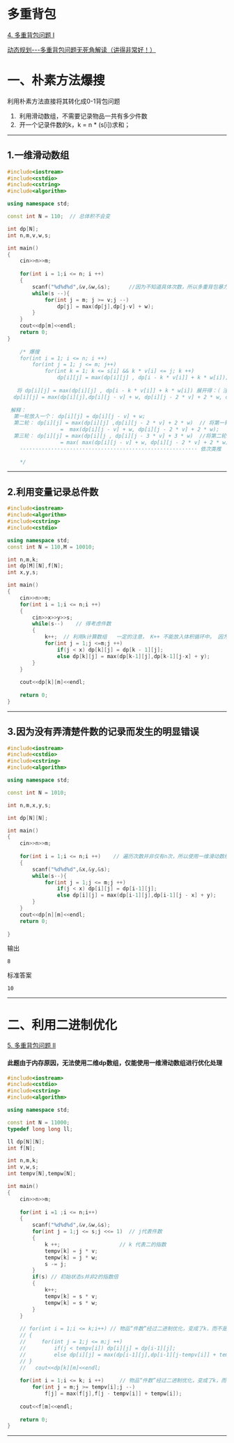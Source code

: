 # 多重背包

[4. 多重背包问题 I](https://www.acwing.com/problem/content/4/)

[动态规划---多重背包问题无死角解读（讲得非常好！）](https://www.bilibili.com/video/BV1UL4y1V7Sq/?spm_id_from=333.999.0.0&vd_source=235a1e7b912d1c10826a324e11418122)

# 一、朴素方法爆搜

利用朴素方法直接将其转化成0-1背包问题

1. ​	利用滑动数组，不需要记录物品一共有多少件数
2.    ​    开一个记录件数的k，k = n * (s[i])求和；

**********

## 1.一维滑动数组

```C++
#include<iostream>
#include<cstdio>
#include<cstring>
#include<algorithm>

using namespace std;

const int N = 110;  // 总体积不会变

int dp[N];
int n,m,v,w,s;

int main()
{
    cin>>n>>m;
    
    for(int i = 1;i <= n; i ++)
    {
        scanf("%d%d%d",&v,&w,&s);      //因为不知道具体次数，所以多重背包暴力求解时，最好选择用一维滑动数组。
        while(s --){
            for(int j = m; j >= v;j --)
                dp[j] = max(dp[j],dp[j-v] + w);
        }
    }
    cout<<dp[m]<<endl;
    return 0;
}
    
    /* 爆搜
    for(int i = 1; i <= n; i ++)
    	for(int j = 1; j <= m; j++)
    		for(int k = 1; k <= s[i] && k * v[i] <= j; k ++)
    			dp[i][j] = max(dp[i][j] , dp[i - k * v[i]] + k * w[i]);
   
   将 dp[i][j] = max(dp[i][j] , dp[i - k * v[i]] + k * w[i]) 展开得：（ 注意：因为可以重复选取，所以max( 放入的是dp[i][j]). ）
  dp[i][j] = max(dp[i][j],dp[i][j - v] + w, dp[i][j - 2 * v] + 2 * w, dp[i][j - 3 * v] + 3 * w,... dp[i][j - k * v] + k * w);
    			
 解释： 
  第一轮放入一个： dp[i][j] = dp[i][j - v] + w;
  第二轮： dp[i][j] = max(dp[i][j] ,dp[i][j - 2 * v] + 2 * w)  // 将第一轮dp[i][j] 代入
  				 =  max(dp[i][j - v] + w, dp[i][j - 2 * v] + 2 * w);
  第三轮： dp[i][j] = max(dp[i][j , dp[i][j - 3 * v] + 3 * w)  //将第二轮dp[i][j] 代入
  				 = max( max(dp[i][j - v] + w, dp[i][j - 2 * v] + 2 * w) , dp[i][j - 3 * v] + 3 * w)
  	························································· 依次类推	
  				 
    */
```

**************

## 2.利用变量记录总件数

```C++
#include<iostream>
#include<algorithm>
#include<cstring>
#include<cstdio>

using namespace std;
const int N = 110,M = 10010;

int n,m,k;
int dp[M][N],f[N];
int x,y,s;

int main()
{
    cin>>n>>m;
    for(int i = 1;i <= n;i ++)
    {
        cin>>x>>y>>s;
        while(s--)    // 得考虑件数
        {
            k++;  // 利用k计算数组   一定的注意， K++ 不能放入体积循环中。 因为物品选择一件，代表决策的总物体件数又多一件。
            for(int j = 1;j <=m;j ++)
                if(j < x) dp[k][j] = dp[k - 1][j];
                else dp[k][j] = max(dp[k-1][j],dp[k-1][j-x] + y);
        }
    }
    
    cout<<dp[k][m]<<endl;
    
    return 0;
}
```

******************

## 3.因为没有弄清楚件数的记录而发生的明显错误

```C++
#include<iostream>
#include<cstdio>
#include<cstring>
#include<algorithm>

using namespace std;

const int N = 1010;

int n,m,x,y,s;

int dp[N][N];

int main()
{
    cin>>n>>m;
    
    for(int i = 1;i <= n;i ++)    // 遍历次数并非仅有n次，所以使用一维滑动数组最好
    {
        scanf("%d%d%d",&x,&y,&s);
        while(s--){
            for(int j = 1;j <= m;j ++)
                if(j < x) dp[i][j] = dp[i-1][j];
                else dp[i][j] = max(dp[i-1][j],dp[i-1][j - x] + y);
        }
    }
    cout<<dp[n][m]<<endl;
    return 0;
    
}
```


输出

```
8
```

标准答案

```
10
```

*****************

# 二、利用二进制优化

[5. 多重背包问题 II](https://www.acwing.com/problem/content/5/)

#### 此题由于内存原因，无法使用二维dp数组，仅能使用一维滑动数组进行优化处理

```C++
#include<iostream>
#include<cstdio>
#include<cstring>
#include<algorithm>

using namespace std;

const int N = 11000;
typedef long long ll;

ll dp[N][N];
int f[N];

int n,m,k;
int v,w,s;
int tempv[N],tempw[N];

int main()
{
    cin>>n>>m;
    
    for(int i =1 ;i <= n;i++)
    {
        scanf("%d%d%d",&v,&w,&s);
        for(int j = 1;j <= s;j <<= 1)  // j代表件数
        {
            k ++;                   // k 代表二的指数
            tempv[k] = j * v;
            tempw[k] = j * w;
            s -= j;
        }
        if(s) // 初始状态s并非2的指数倍
        {
            k++;
            tempv[k] = s * v;
            tempw[k] = s * w;
        }
    }
    
    // for(int i = 1;i <= k;i++) // 物品“件数”经过二进制优化，变成了k，而不是最开始的n
    // {
    //     for(int j = 1;j <= m;j ++)
    //         if(j < tempv[i]) dp[i][j] = dp[i-1][j];
    //         else dp[i][j] = max(dp[i-1][j],dp[i-1][j-tempv[i]] + tempw[i]);
    // }
    //   cout<<dp[k][m]<<endl;
    
    for(int i = 1;i <= k; i ++)     // 物品“件数”经过二进制优化，变成了k，而不是最开始的n
        for(int j = m;j >= tempv[i];j --)
            f[j] = max(f[j],f[j - tempv[i]] + tempw[i]);
            
    cout<<f[m]<<endl;
    
    return 0;
}
```

***************

